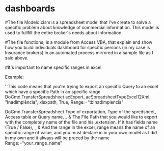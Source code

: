 # dashboards
#The file Modelo.xlsm is a spreadsheet model that I've create to solve a specific problem about knowledge of commercial information. This model is used to fullfill the entire broker's needs about information.

#The file functions, is a module from Access VBA, that explain and show how you build individuals dashboard for specific persons (in my case is Insurance brokers) in an automated process mirrored in a sample file as I said above.

#It's important to name specific ranges in excel: 

Example: 

''This code means that you're trying to export an specific Query to an excel which have a specific Path in an specific range
  DoCmd.TransferSpreadsheet acExport, acSpreadsheetTypeExcel12Xml, "Inadimplência", xlsxpath, True, Range:="tbinadimplencia"
  
  DoCmd.TransferSpreadsheet Type of exportation, Type of the spredsheet, Access table or Query name, _
  & The File Path that you would like to export with the completely name of the file and his .extension, If it has fields name (True / False), _
& And the range in the excel, range means the name of an specific range of value, and you must declare in in your own model as I did in my own
and it always will be preced by the name Range:="your_range_name"
  
  
